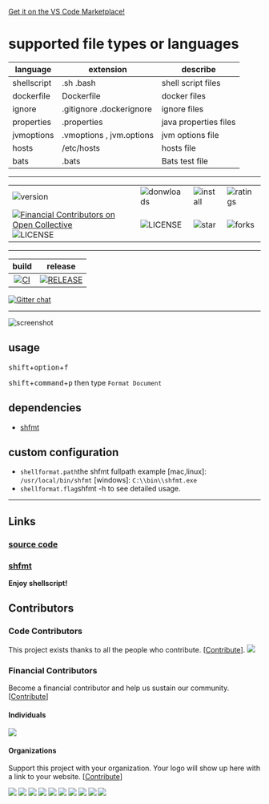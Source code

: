 [Get it on the VS Code Marketplace!](https://marketplace.visualstudio.com/items?itemName=foxundermoon.shell-format)

# supported file types or languages

| language    | extension                | describe              |
| ----------- | ------------------------ | --------------------- |
| shellscript | .sh .bash                | shell script files    |
| dockerfile  | Dockerfile               | docker files          |
| ignore      | .gitignore .dockerignore | ignore files          |
| properties  | .properties              | java properties files |
| jvmoptions  | .vmoptions , jvm.options | jvm options file      |
| hosts       | /etc/hosts               | hosts file            |
| bats        | .bats                    | Bats test file        |

---

|                                                                                                                                                                                                                                   |                                                                                                  |                                                                                               |                                                                                             |
| --------------------------------------------------------------------------------------------------------------------------------------------------------------------------------------------------------------------------------- | ------------------------------------------------------------------------------------------------ | --------------------------------------------------------------------------------------------- | ------------------------------------------------------------------------------------------- |
| ![version](https://vsmarketplacebadge.apphb.com/version-short/foxundermoon.shell-format.svg)                                                                                                                                      | ![donwloads](https://vsmarketplacebadge.apphb.com/downloads-short/foxundermoon.shell-format.svg) | ![install](https://vsmarketplacebadge.apphb.com/installs-short/foxundermoon.shell-format.svg) | ![ratings](https://vsmarketplacebadge.apphb.com/rating-short/foxundermoon.shell-format.svg) |
| [![Financial Contributors on Open Collective](https://opencollective.com/vsformat/all/badge.svg?label=financial+contributors)](https://opencollective.com/vsformat) ![LICENSE](https://img.shields.io/badge/license-mit-blue.svg) | ![LICENSE](https://img.shields.io/badge/license-Anti%20996-blue.svg)                             | ![star](https://img.shields.io/github/stars/foxundermoon/vs-shell-format.svg)                 | ![forks](https://img.shields.io/github/forks/foxundermoon/vs-shell-format.svg)              |

---

|                                                                                 build                                                                                 |                                                                                  release                                                                                   |
| :-------------------------------------------------------------------------------------------------------------------------------------------------------------------: | :------------------------------------------------------------------------------------------------------------------------------------------------------------------------: |
| [![CI](https://github.com/foxundermoon/vs-shell-format/actions/workflows/CI.yml/badge.svg)](https://github.com/foxundermoon/vs-shell-format/actions/workflows/CI.yml) | [![RELEASE](https://github.com/foxundermoon/vs-shell-format/actions/workflows/CD.yml/badge.svg)](https://github.com/foxundermoon/vs-shell-format/actions/workflows/CD.yml) |

[![Gitter chat](https://badges.gitter.im/gitterHQ/gitter.svg)](https://gitter.im/vs-shell-format/community)

---

![screenshot](https://github.com/foxundermoon/vs-shell-format/raw/master/image/shell_format.gif)

## usage

<kbd>shift</kbd>+<kbd>option</kbd>+<kbd>f</kbd>

<kbd>shift</kbd>+<kbd>command</kbd>+<kbd>p</kbd> then type `Format Document`

## dependencies

- [shfmt](https://github.com/mvdan/sh#shfmt)

## custom configuration

- `shellformat.path`the shfmt fullpath example [mac,linux]: `/usr/local/bin/shfmt` [windows]: `C:\\bin\\shfmt.exe`
- `shellformat.flag`shfmt -h to see detailed usage.

---

## Links

### [source code](https://github.com/foxundermoon/vs-shell-format)

### [shfmt](https://github.com/mvdan/sh)

**Enjoy shellscript!**

## Contributors

### Code Contributors

This project exists thanks to all the people who contribute. [[Contribute](CONTRIBUTING.md)].
<a href="https://github.com/foxundermoon/vs-shell-format/graphs/contributors"><img src="https://opencollective.com/vsformat/contributors.svg?width=890&button=false" /></a>

### Financial Contributors

Become a financial contributor and help us sustain our community. [[Contribute](https://opencollective.com/vsformat/contribute)]

#### Individuals

<a href="https://opencollective.com/vsformat"><img src="https://opencollective.com/vsformat/individuals.svg?width=890"></a>

#### Organizations

Support this project with your organization. Your logo will show up here with a link to your website. [[Contribute](https://opencollective.com/vsformat/contribute)]

<a href="https://opencollective.com/vsformat/organization/0/website"><img src="https://opencollective.com/vsformat/organization/0/avatar.svg"></a>
<a href="https://opencollective.com/vsformat/organization/1/website"><img src="https://opencollective.com/vsformat/organization/1/avatar.svg"></a>
<a href="https://opencollective.com/vsformat/organization/2/website"><img src="https://opencollective.com/vsformat/organization/2/avatar.svg"></a>
<a href="https://opencollective.com/vsformat/organization/3/website"><img src="https://opencollective.com/vsformat/organization/3/avatar.svg"></a>
<a href="https://opencollective.com/vsformat/organization/4/website"><img src="https://opencollective.com/vsformat/organization/4/avatar.svg"></a>
<a href="https://opencollective.com/vsformat/organization/5/website"><img src="https://opencollective.com/vsformat/organization/5/avatar.svg"></a>
<a href="https://opencollective.com/vsformat/organization/6/website"><img src="https://opencollective.com/vsformat/organization/6/avatar.svg"></a>
<a href="https://opencollective.com/vsformat/organization/7/website"><img src="https://opencollective.com/vsformat/organization/7/avatar.svg"></a>
<a href="https://opencollective.com/vsformat/organization/8/website"><img src="https://opencollective.com/vsformat/organization/8/avatar.svg"></a>
<a href="https://opencollective.com/vsformat/organization/9/website"><img src="https://opencollective.com/vsformat/organization/9/avatar.svg"></a>
